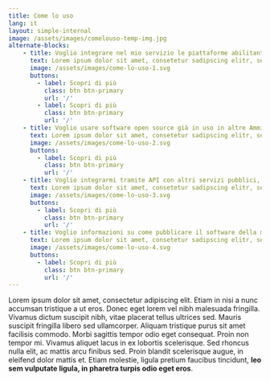 ```yaml
---
title: Come lo uso
lang: it
layout: simple-internal
image: /assets/images/comelouso-temp-img.jpg
alternate-blocks:
    - title: Voglio integrare nel mio servizio le piattaforme abilitanti
      text: Lorem ipsum dolor sit amet, consetetur sadipscing elitr, sed diam nonumy eirmod tempor invidunt ut labore et dolore magna aliquyam erat, sed diam voluptua. At vero eos et accusam et justo duo dolores et ea rebum. Stet clita kasd gubergren, no sea takimata sanctus est Lorem ipsum dolor sit. Lorem ipsum dolor sit amet, consetetur sadipscing elitr, **sed diam nonumy eirmod tempor invidunt ut labore et dolore magna aliquyam erat**, sed diam voluptua. At vero eos et accusam et justo duo dolores et ea rebum.
      image: /assets/images/come-lo-uso-1.svg
      buttons:
        - label: Scopri di più
          class: btn btn-primary
          url: '/'
        - label: Scopri di più
          class: btn btn-primary
          url: '/'
    - title: Voglio usare software open source già in uso in altre Amministrazioni
      text: Lorem ipsum dolor sit amet, consetetur sadipscing elitr, sed diam nonumy eirmod tempor invidunt ut labore et dolore magna aliquyam erat, sed diam voluptua. At vero eos et accusam et justo duo dolores et ea rebum. Stet clita kasd gubergren, no sea takimata sanctus est Lorem ipsum dolor sit. Lorem ipsum dolor sit amet, consetetur sadipscing elitr, sed diam nonumy eirmod tempor invidunt ut labore et dolore magna aliquyam erat, sed diam voluptua. At vero eos et accusam et justo duo dolores et ea rebum.
      image: /assets/images/come-lo-uso-2.svg
      buttons:
        - label: Scopri di più
          class: btn btn-primary
          url: '/'
    - title: Voglio integrarmi tramite API con altri servizi pubblici, così da arricchire il mio servizio o crearne uno nuovo
      text: Lorem ipsum dolor sit amet, consetetur sadipscing elitr, sed diam nonumy eirmod tempor invidunt ut labore et dolore magna aliquyam erat, sed diam voluptua. At vero eos et accusam et justo duo dolores et ea rebum. Stet clita kasd gubergren, no sea takimata sanctus est Lorem ipsum dolor sit. Lorem ipsum dolor sit amet, consetetur sadipscing elitr, sed diam nonumy eirmod tempor invidunt ut labore et dolore magna aliquyam erat, sed diam voluptua. At vero eos et accusam et justo duo dolores et ea rebum.
      image: /assets/images/come-lo-uso-3.svg
      buttons:
        - label: Scopri di più
          class: btn btn-primary
          url: '/'
    - title: Voglio informazioni su come pubblicare il software della mia Amministrazione in modalità open source
      text: Lorem ipsum dolor sit amet, consetetur sadipscing elitr, sed diam nonumy eirmod tempor invidunt ut labore et dolore magna aliquyam erat, sed diam voluptua. At vero eos et accusam et justo duo dolores et ea rebum. Stet clita kasd gubergren, no sea takimata sanctus est Lorem ipsum dolor sit. Lorem ipsum dolor sit amet, consetetur sadipscing elitr, sed diam nonumy eirmod tempor invidunt ut labore et dolore magna aliquyam erat, sed diam voluptua. At vero eos et accusam et justo duo dolores et ea rebum.
      image: /assets/images/come-lo-uso-4.svg
      buttons:
        - label: Scopri di più
          class: btn btn-primary
          url: '/'
---
```


Lorem ipsum dolor sit amet, consectetur adipiscing elit. Etiam in nisi a nunc accumsan tristique a ut eros. Donec eget lorem vel nibh malesuada fringilla. Vivamus dictum suscipit nibh, vitae placerat tellus ultrices sed. Mauris suscipit fringilla libero sed ullamcorper. Aliquam tristique purus sit amet facilisis commodo. Morbi sagittis tempor odio eget consequat. Proin non tempor mi. Vivamus aliquet lacus in ex lobortis scelerisque. Sed rhoncus nulla elit, ac mattis arcu finibus sed. Proin blandit scelerisque augue, in eleifend dolor mattis et. Etiam molestie, ligula pretium faucibus tincidunt, **leo sem vulputate ligula, in pharetra turpis odio eget eros**.


